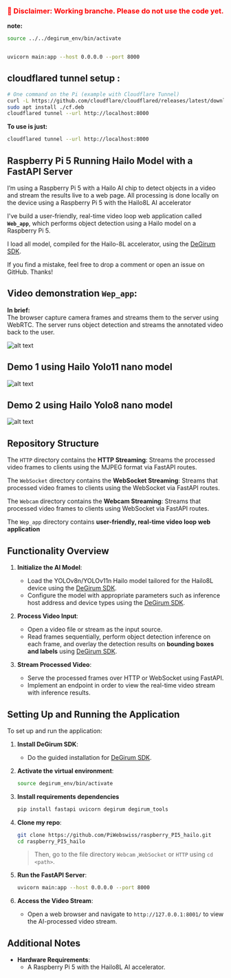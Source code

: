 <h3 style="color: red;">🚧 Disclaimer: Working branche. Please do not use the code yet.</h3>

**note:**

```bash
source ../../degirum_env/bin/activate
```

```bash

uvicorn main:app --host 0.0.0.0 --port 8000
```
## cloudflared tunnel setup :

```bash
# One command on the Pi (example with Cloudflare Tunnel)
curl -L https://github.com/cloudflare/cloudflared/releases/latest/download/cloudflared-linux-arm64.deb -o cf.deb
sudo apt install ./cf.deb
cloudflared tunnel --url http://localhost:8000

```
**To use is just:**

```bash
cloudflared tunnel --url http://localhost:8000
```


## Raspberry Pi 5 Running Hailo Model with a FastAPI Server 

I’m using a Raspberry Pi 5 with a Hailo AI chip to detect objects in a video and stream the results live to a web page. All processing is done locally on the device using a Raspberry Pi 5 with the Hailo8L AI accelerator

I've build a user-friendly, real-time video loop web application called **`Web_app`**, which performs object detection using a Hailo model on a Raspberry Pi 5.

I load all model, compiled for the Hailo-8L accelerator, using the [DeGirum SDK](https://github.com/DeGirum/hailo_examples).

If you find a mistake, feel free to drop a comment or open an issue on GitHub. Thanks!


## Video demonstration ``Wep_app``:

**In brief:**  
The browser capture camera frames and streams them to the server using WebRTC. The server runs object detection and streams the annotated video back to the user.

![alt text](Ressources/demo_web_app.gif)


## Demo 1 using Hailo Yolo11 nano model
![alt text](Ressources/demo-1.gif)

## Demo 2 using Hailo Yolo8 nano model
![alt text](Ressources/demo-2.gif)


## **Repository Structure**

The `HTTP` directory contains the **HTTP Streaming**: Streams the processed video frames to clients using the MJPEG format via FastAPI routes.

The `WebSocket` directory contains the **WebSocket Streaming**: Streams that processed video frames to clients using the WebSocket via FastAPI routes.

The `Webcam` directory contains the **Webcam Streaming**: Streams that processed video frames to clients using WebSocket via FastAPI routes.

The `Wep_app` directory contains **user-friendly, real-time video loop web application**


## **Functionality Overview**

1. **Initialize the AI Model**:  
   - Load the YOLOv8n/YOLOv11n Hailo model tailored for the Hailo8L device using the [DeGirum SDK](https://github.com/DeGirum/hailo_examples).  
   - Configure the model with appropriate parameters such as inference host address and device types using the [DeGirum SDK](https://github.com/DeGirum/hailo_examples).

2. **Process Video Input**:  
   - Open a video file or stream as the input source.  
   - Read frames sequentially, perform object detection inference on each frame, and overlay the detection results on **bounding boxes and labels** using [DeGirum SDK](https://github.com/DeGirum/hailo_examples).

3. **Stream Processed Video**:  
   - Serve the processed frames over HTTP or WebSocket using FastAPI.  
   - Implement an endpoint in order to view the real-time video stream with inference results.

   
## **Setting Up and Running the Application**

To set up and run the application:


1. **Install DeGirum SDK**:
   - Do the guided installation for [DeGirum SDK](https://github.com/DeGirum/hailo_examples).


2. **Activate the virtual environment**:
   ```bash
   source degirum_env/bin/activate
   ```

3. **Install requirements dependencies**
   ```bash
   pip install fastapi uvicorn degirum degirum_tools
   ```

4. **Clone my repo**:
   ```bash
   git clone https://github.com/PiWebswiss/raspberry_PI5_hailo.git
   cd raspberry_PI5_hailo
   ```

   >Then, go to the file directory `Webcam` ,``WebSocket`` or ``HTTP`` using ``cd <path>``.

5. **Run the FastAPI Server**:
   ```bash
   uvicorn main:app --host 0.0.0.0 --port 8000
   ```

6. **Access the Video Stream**:
   - Open a web browser and navigate to `http://127.0.0.1:8001/` to view the AI-processed video stream.

## **Additional Notes**

- **Hardware Requirements**:  
  - A Raspberry Pi 5 with the Hailo8L AI accelerator.


